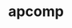 ---
title: "apcomp"
layout: cache
categories: [package, develop]
meta: {"versions": ["0.0.4"], "compilers": ["gcc@=11.1.0"], "oss": ["ubuntu20.04"], "platforms": ["linux"], "targets": ["x86_64_v3"], "stacks": ["data-vis-sdk", "root"], "num_specs": 16, "num_specs_by_stack": {"data-vis-sdk": 16, "root": 16}}
spec_details: [{"hash": "7fdtm7vg4rk5rxgx7plu2azkfa44mogz", "compiler": "gcc@=11.1.0", "versions": ["0.0.4"], "os": "ubuntu20.04", "platform": "linux", "target": "x86_64_v3", "variants": ["+blt_find_mpi", "build_system=generic", "+mpi", "+openmp", "+shared"], "stacks": ["data-vis-sdk", "root"], "size": "-", "tarball": "https://binaries.spack.io/develop/build_cache/linux-ubuntu20.04-x86_64_v3/gcc-11.1.0/apcomp-0.0.4/linux-ubuntu20.04-x86_64_v3-gcc-11.1.0-apcomp-0.0.4-7fdtm7vg4rk5rxgx7plu2azkfa44mogz.spack"}, {"hash": "2yagbv67bdwvw7r3bjz36g3h5rk37aiz", "compiler": "gcc@=11.1.0", "versions": ["0.0.4"], "os": "ubuntu20.04", "platform": "linux", "target": "x86_64_v3", "variants": ["+blt_find_mpi", "build_system=generic", "+mpi", "+openmp", "+shared"], "stacks": ["data-vis-sdk", "root"], "size": "-", "tarball": "https://binaries.spack.io/develop/build_cache/linux-ubuntu20.04-x86_64_v3/gcc-11.1.0/apcomp-0.0.4/linux-ubuntu20.04-x86_64_v3-gcc-11.1.0-apcomp-0.0.4-2yagbv67bdwvw7r3bjz36g3h5rk37aiz.spack"}, {"hash": "4njvovkqdi2zok26diz3w6n4g43j4hkv", "compiler": "gcc@=11.1.0", "versions": ["0.0.4"], "os": "ubuntu20.04", "platform": "linux", "target": "x86_64_v3", "variants": ["+blt_find_mpi", "build_system=generic", "+mpi", "+openmp", "+shared"], "stacks": ["data-vis-sdk", "root"], "size": "-", "tarball": "https://binaries.spack.io/develop/build_cache/linux-ubuntu20.04-x86_64_v3/gcc-11.1.0/apcomp-0.0.4/linux-ubuntu20.04-x86_64_v3-gcc-11.1.0-apcomp-0.0.4-4njvovkqdi2zok26diz3w6n4g43j4hkv.spack"}, {"hash": "zxtw3yfdwfyzbwjwqnd6xty74dx2evhy", "compiler": "gcc@=11.1.0", "versions": ["0.0.4"], "os": "ubuntu20.04", "platform": "linux", "target": "x86_64_v3", "variants": ["+blt_find_mpi", "build_system=generic", "+mpi", "+openmp", "+shared"], "stacks": ["data-vis-sdk", "root"], "size": "-", "tarball": "https://binaries.spack.io/develop/build_cache/linux-ubuntu20.04-x86_64_v3/gcc-11.1.0/apcomp-0.0.4/linux-ubuntu20.04-x86_64_v3-gcc-11.1.0-apcomp-0.0.4-zxtw3yfdwfyzbwjwqnd6xty74dx2evhy.spack"}, {"hash": "e23teb6qtps6woryl6fs6hc7mjnl6sei", "compiler": "gcc@=11.1.0", "versions": ["0.0.4"], "os": "ubuntu20.04", "platform": "linux", "target": "x86_64_v3", "variants": ["+blt_find_mpi", "build_system=generic", "+mpi", "+openmp", "+shared"], "stacks": ["data-vis-sdk", "root"], "size": "-", "tarball": "https://binaries.spack.io/develop/build_cache/linux-ubuntu20.04-x86_64_v3/gcc-11.1.0/apcomp-0.0.4/linux-ubuntu20.04-x86_64_v3-gcc-11.1.0-apcomp-0.0.4-e23teb6qtps6woryl6fs6hc7mjnl6sei.spack"}, {"hash": "tnotbsmnfttks63yprid4hnlmxuj6uzz", "compiler": "gcc@=11.1.0", "versions": ["0.0.4"], "os": "ubuntu20.04", "platform": "linux", "target": "x86_64_v3", "variants": ["+blt_find_mpi", "build_system=generic", "+mpi", "+openmp", "+shared"], "stacks": ["data-vis-sdk", "root"], "size": "-", "tarball": "https://binaries.spack.io/develop/build_cache/linux-ubuntu20.04-x86_64_v3/gcc-11.1.0/apcomp-0.0.4/linux-ubuntu20.04-x86_64_v3-gcc-11.1.0-apcomp-0.0.4-tnotbsmnfttks63yprid4hnlmxuj6uzz.spack"}, {"hash": "ldujz3zerxzbfwkix34guhui3ffymwq6", "compiler": "gcc@=11.1.0", "versions": ["0.0.4"], "os": "ubuntu20.04", "platform": "linux", "target": "x86_64_v3", "variants": ["+blt_find_mpi", "build_system=generic", "+mpi", "+openmp", "+shared"], "stacks": ["data-vis-sdk", "root"], "size": "-", "tarball": "https://binaries.spack.io/develop/build_cache/linux-ubuntu20.04-x86_64_v3/gcc-11.1.0/apcomp-0.0.4/linux-ubuntu20.04-x86_64_v3-gcc-11.1.0-apcomp-0.0.4-ldujz3zerxzbfwkix34guhui3ffymwq6.spack"}, {"hash": "j7v46qprtzap7w2tnrq3ju3brdjgavxz", "compiler": "gcc@=11.1.0", "versions": ["0.0.4"], "os": "ubuntu20.04", "platform": "linux", "target": "x86_64_v3", "variants": ["+blt_find_mpi", "build_system=generic", "+mpi", "+openmp", "+shared"], "stacks": ["data-vis-sdk", "root"], "size": "-", "tarball": "https://binaries.spack.io/develop/build_cache/linux-ubuntu20.04-x86_64_v3/gcc-11.1.0/apcomp-0.0.4/linux-ubuntu20.04-x86_64_v3-gcc-11.1.0-apcomp-0.0.4-j7v46qprtzap7w2tnrq3ju3brdjgavxz.spack"}, {"hash": "u3qpgnau75aec5w4qxeogehgynny4tdh", "compiler": "gcc@=11.1.0", "versions": ["0.0.4"], "os": "ubuntu20.04", "platform": "linux", "target": "x86_64_v3", "variants": ["+blt_find_mpi", "build_system=generic", "+mpi", "+openmp", "+shared"], "stacks": ["data-vis-sdk", "root"], "size": "-", "tarball": "https://binaries.spack.io/develop/build_cache/linux-ubuntu20.04-x86_64_v3/gcc-11.1.0/apcomp-0.0.4/linux-ubuntu20.04-x86_64_v3-gcc-11.1.0-apcomp-0.0.4-u3qpgnau75aec5w4qxeogehgynny4tdh.spack"}, {"hash": "hcmpr43pm35sxxscshg65stddltbqtcj", "compiler": "gcc@=11.1.0", "versions": ["0.0.4"], "os": "ubuntu20.04", "platform": "linux", "target": "x86_64_v3", "variants": ["+blt_find_mpi", "build_system=generic", "+mpi", "+openmp", "+shared"], "stacks": ["data-vis-sdk", "root"], "size": "-", "tarball": "https://binaries.spack.io/develop/build_cache/linux-ubuntu20.04-x86_64_v3/gcc-11.1.0/apcomp-0.0.4/linux-ubuntu20.04-x86_64_v3-gcc-11.1.0-apcomp-0.0.4-hcmpr43pm35sxxscshg65stddltbqtcj.spack"}, {"hash": "pi7c3hjftgfyvm3foxviz7czkxuh4pyi", "compiler": "gcc@=11.1.0", "versions": ["0.0.4"], "os": "ubuntu20.04", "platform": "linux", "target": "x86_64_v3", "variants": ["+blt_find_mpi", "build_system=generic", "+mpi", "+openmp", "+shared"], "stacks": ["data-vis-sdk", "root"], "size": "-", "tarball": "https://binaries.spack.io/develop/build_cache/linux-ubuntu20.04-x86_64_v3/gcc-11.1.0/apcomp-0.0.4/linux-ubuntu20.04-x86_64_v3-gcc-11.1.0-apcomp-0.0.4-pi7c3hjftgfyvm3foxviz7czkxuh4pyi.spack"}, {"hash": "ng7ld2ic6vwpm4kbp2lgocwc77uapau4", "compiler": "gcc@=11.1.0", "versions": ["0.0.4"], "os": "ubuntu20.04", "platform": "linux", "target": "x86_64_v3", "variants": ["+blt_find_mpi", "build_system=generic", "+mpi", "+openmp", "+shared"], "stacks": ["data-vis-sdk", "root"], "size": "-", "tarball": "https://binaries.spack.io/develop/build_cache/linux-ubuntu20.04-x86_64_v3/gcc-11.1.0/apcomp-0.0.4/linux-ubuntu20.04-x86_64_v3-gcc-11.1.0-apcomp-0.0.4-ng7ld2ic6vwpm4kbp2lgocwc77uapau4.spack"}, {"hash": "ymcbm3qxu6jnjtqnpe4gazs2w572vsge", "compiler": "gcc@=11.1.0", "versions": ["0.0.4"], "os": "ubuntu20.04", "platform": "linux", "target": "x86_64_v3", "variants": ["+blt_find_mpi", "build_system=generic", "+mpi", "+openmp", "+shared"], "stacks": ["data-vis-sdk", "root"], "size": "-", "tarball": "https://binaries.spack.io/develop/build_cache/linux-ubuntu20.04-x86_64_v3/gcc-11.1.0/apcomp-0.0.4/linux-ubuntu20.04-x86_64_v3-gcc-11.1.0-apcomp-0.0.4-ymcbm3qxu6jnjtqnpe4gazs2w572vsge.spack"}, {"hash": "tlirsykw53sc2jzpeflqkdpfi4fdwwfs", "compiler": "gcc@=11.1.0", "versions": ["0.0.4"], "os": "ubuntu20.04", "platform": "linux", "target": "x86_64_v3", "variants": ["+blt_find_mpi", "build_system=generic", "+mpi", "+openmp", "+shared"], "stacks": ["data-vis-sdk", "root"], "size": "-", "tarball": "https://binaries.spack.io/develop/build_cache/linux-ubuntu20.04-x86_64_v3/gcc-11.1.0/apcomp-0.0.4/linux-ubuntu20.04-x86_64_v3-gcc-11.1.0-apcomp-0.0.4-tlirsykw53sc2jzpeflqkdpfi4fdwwfs.spack"}, {"hash": "jhfkihavfafevlrh3ko6f3rlbefhrvl3", "compiler": "gcc@=11.1.0", "versions": ["0.0.4"], "os": "ubuntu20.04", "platform": "linux", "target": "x86_64_v3", "variants": ["+blt_find_mpi", "build_system=generic", "+mpi", "+openmp", "+shared"], "stacks": ["data-vis-sdk", "root"], "size": "-", "tarball": "https://binaries.spack.io/develop/build_cache/linux-ubuntu20.04-x86_64_v3/gcc-11.1.0/apcomp-0.0.4/linux-ubuntu20.04-x86_64_v3-gcc-11.1.0-apcomp-0.0.4-jhfkihavfafevlrh3ko6f3rlbefhrvl3.spack"}, {"hash": "s5uve64uvomphkp4jpdga2lhwfqf42b4", "compiler": "gcc@=11.1.0", "versions": ["0.0.4"], "os": "ubuntu20.04", "platform": "linux", "target": "x86_64_v3", "variants": ["+blt_find_mpi", "build_system=generic", "+mpi", "+openmp", "+shared"], "stacks": ["data-vis-sdk", "root"], "size": "-", "tarball": "https://binaries.spack.io/develop/build_cache/linux-ubuntu20.04-x86_64_v3/gcc-11.1.0/apcomp-0.0.4/linux-ubuntu20.04-x86_64_v3-gcc-11.1.0-apcomp-0.0.4-s5uve64uvomphkp4jpdga2lhwfqf42b4.spack"}]
---